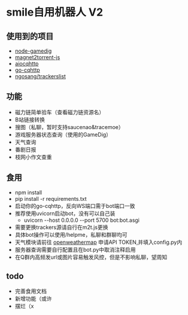 # smile自用机器人 V2
## 使用到的项目
* [node-gamedig](https://github.com/gamedig/node-gamedig)
* [magnet2torrent-js](https://github.com/Tsuk1ko/magnet2torrent-js)
* [aiocqhttp](https://github.com/nonebot/aiocqhttp)
* [go-cqhttp](https://github.com/Mrs4s/go-cqhttp)
* [ngosang/trackerslist](https://github.com/ngosang/trackerslist)
## 功能
* 磁力链简单验车（查看磁力链资源名） 
* B站链接转换
* 搜图（私聊，暂时支持saucenao&tracemoe）
* 游戏服务器状态查询（使用的GameDig）
* 天气查询
* 番剧日报 
* 枝网小作文查重

## 食用
* npm install 
* pip install -r requirements.txt
* 启动你的go-cqhttp，反向WS端口需于bot端口一致
* 推荐使用uvicorn启动bot，没有可以自己装
    * uvicorn --host 0.0.0.0 --port 5700 bot:bot.asgi
* 需要更换trackers源请自行在m2t.js更换
* 具体bot操作可以使用/helpme，私聊和群聊均可
* 天气模块请前往 [openweathermap](https://openweathermap.org/api) 申请API TOKEN,并填入config.py内
* 服务器查询需要自行配置且在bot.py中取消注释启用
* 在Q群内高频发url或图片容易触发风控，但是不影响私聊，望周知
## todo
* 完善食用文档
* 新增功能（或许
* 摆烂（x